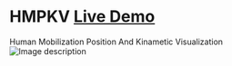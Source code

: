 # HMPKV [Live Demo](https://senapatisantosh.github.io/HMPKV/)
Human Mobilization Position And Kinametic Visualization
![Image description](https://github.com/senapatisantosh/HMPKV/blob/master/HMPKV.gif)
